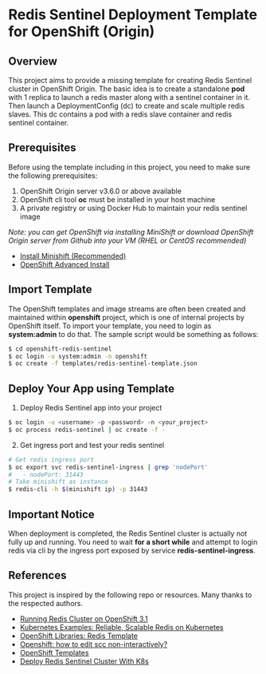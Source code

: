# Redis Sentinel Deployment Template for OpenShift (Origin)

## Overview

This project aims to provide a missing template for creating Redis Sentinel cluster in OpenShift Origin. The basic idea is to create a standalone **pod** with 1 replica to launch a redis master along with a sentinel container in it. Then launch a DeploymentConfig (dc) to create and scale multiple redis slaves. This dc contains a pod with a redis slave container and redis sentinel container. 

## Prerequisites
Before using the template including in this project, you need to make sure the following prerequisites:

1. OpenShift Origin server v3.6.0 or above available
2. OpenShift cli tool **oc** must be installed in your host machine
3. A private registry or using Docker Hub to maintain your redis sentinel image

*Note: you can get OpenShift via installing MiniShift or download OpenShift Origin server from Github into your VM (RHEL or CentOS recommended)*

- [Install Minishift (Recommended)](https://docs.openshift.org/latest/minishift/getting-started/installing.html)
- [OpenShift Advanced Install](https://docs.openshift.org/latest/install_config/install/advanced_install.html)

## Import Template
The OpenShift templates and image streams are often been created and maintained within **openshift** project, which is one of internal projects by OpenShift itself. To import your template, you need to login as **system:admin** to do that. The sample script would be something as follows:
```bash
$ cd openshift-redis-sentinel
$ oc login -u system:admin -n openshift
$ oc create -f templates/redis-sentinel-template.json
```

## Deploy Your App using Template

1. Deploy Redis Sentinel app into your project

```bash
$ oc login -u <username> -p <password> -n <your_project>
$ oc process redis-sentinel | oc create -f -
```

2. Get ingress port and test your redis sentinel

```bash
# Get redis ingress port
$ oc export svc redis-sentinel-ingress | grep 'nodePort'
#   - nodePort: 31443
# Take minishift as instance
$ redis-cli -h $(minishift ip) -p 31443
```

## Important Notice

When deployment is completed, the Redis Sentinel cluster is actually not fully up and running. You need to wait **for a short while** and attempt to login redis via cli by the ingress port exposed by service **redis-sentinel-ingress**.

## References

This project is inspired by the following repo or resources. Many thanks to the respected authors.

- [Running Redis Cluster on OpenShift 3.1](https://github.com/shah-zobair/redis-sentinel#running-redis-cluster-on-openshift-31)
- [Kubernetes Examples: Reliable, Scalable Redis on Kubernetes](https://github.com/kubernetes/examples/tree/master/staging/storage/redis)
- [OpenShift Libraries: Redis Template](https://github.com/openshift/library/tree/master/community/redis)
- [Openshift: how to edit scc non-interactively?](https://stackoverflow.com/questions/42310262/openshift-how-to-edit-scc-non-interactively)
- [OpenShift Templates](https://docs.openshift.com/container-platform/3.4/dev_guide/templates.html)
- [Deploy Redis Sentinel Cluster With K8s](https://o-my-chenjian.com/2017/02/06/Deploy-Redis-Sentinel-Cluster-With-K8s/)